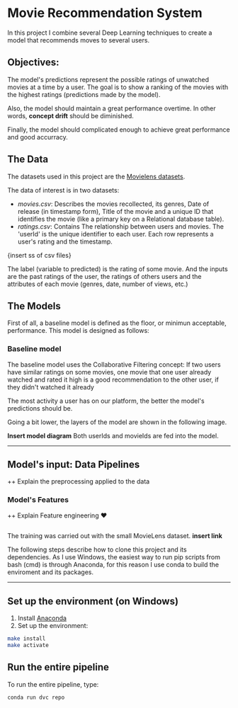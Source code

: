 # Movie Recommendation System

In this project I combine several Deep Learning techniques to create a model that recommends moves to several users.

## Objectives:

The model's predictions represent the possible ratings of unwatched movies at a time by a user. The goal is to show a ranking of the movies with the highest ratings (predictions made by the model).

Also, the model should maintain a great performance overtime. In other words, **concept drift** should be diminished.

Finally, the model should complicated enough to achieve great performance and good accurracy.

## The Data

The datasets used in this project are the [Movielens datasets](https://grouplens.org/datasets/movielens/latest/).

The data of interest is in two datasets:
+ _movies.csv_: Describes the movies recollected, its genres, Date of release (in timestamp form), Title of the movie and a unique ID that identifies the movie (like a primary key on a Relational database table).
+ _ratings.csv_: Contains The relationship between users and movies. The 'userId' is the unique identifier to each user. Each row represents a user's rating and the timestamp.

{insert ss of csv files}

The label (variable to predicted) is the rating of some movie. And the inputs are the past ratings of the user, the ratings of others users and the attributes of each movie (genres, date, number of views, etc.)

## The Models 

First of all, a baseline model is defined as the floor, or minimun acceptable, performance.
This model is designed as follows:

### Baseline model
The baseline model uses the Collaborative Filtering concept:
    If two users have similar ratings on some movies, one movie that one user already watched and rated it high is a good recommendation to the other user, if they didn't watched it already

The most activity a user has on our platform, the better the model's predictions should be.

Going a bit lower, the layers of the model are shown in the following image.

**Insert model diagram**
Both userIds and movieIds are fed into the model. 

---
## Model's input: Data Pipelines
++ Explain the preprocessing applied to the data

### Model's Features
++ Explain Feature engineering ♥

## 

The training was carried out with the small MovieLens dataset. 
**insert link**




The following steps describe how to clone this project and its dependencies. As I use Windows, the easiest way to run pip scripts from bash (cmd) is through Anaconda, for this reason I use conda to build the enviroment and its packages.

---
## Set up the environment (on Windows)
1. Install [Anaconda](https://repo.anaconda.com/archive/Anaconda3-2022.05-Windows-x86_64.exe)
2. Set up the environment:
```bash
make install
make activate
```

## Run the entire pipeline
To run the entire pipeline, type:
```bash
conda run dvc repo
```

